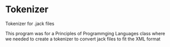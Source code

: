 # Tokenizer
Tokenizer for .jack files

This program was for a Principles of Programmging Languages class where we needed to create
a tokenizer to convert jack files to fit the XML format
